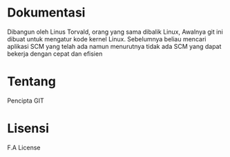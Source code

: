 # Dokumentasi
Dibangun oleh Linus Torvald, orang yang sama dibalik Linux, Awalnya git ini dibuat untuk mengatur kode kernel Linux. Sebelumnya beliau mencari aplikasi SCM yang telah ada namun menurutnya tidak ada SCM yang dapat bekerja dengan cepat dan efisien

# Tentang
Pencipta GIT

# Lisensi
F.A License

